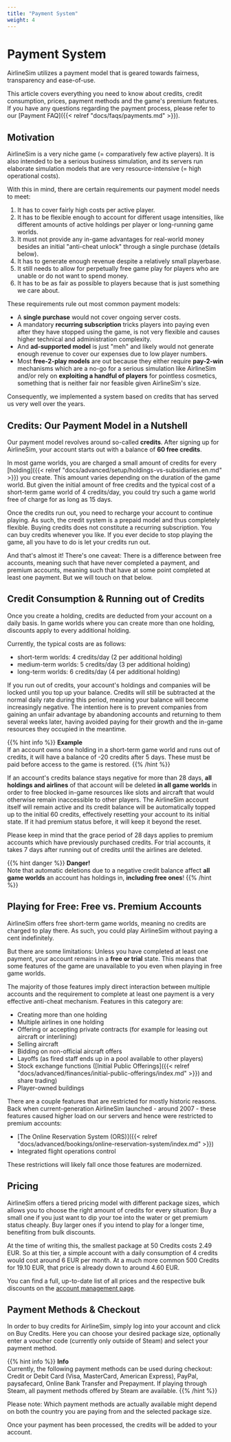 ```yaml
---
title: "Payment System"
weight: 4
---
```


# Payment System

AirlineSim utilizes a payment model that is geared towards fairness, transparency and ease-of-use.

This article covers everything you need to know about credits, credit consumption, prices, payment methods and the game's premium features. If you have any questions regarding the payment process, please refer to our [Payment FAQ]({{< relref "docs/faqs/payments.md" >}}).

## Motivation

AirlineSim is a very niche game (= comparatively few active players). It is also intended to be a serious business simulation, and its servers run elaborate simulation models that are very resource-intensive (= high operational costs). 

With this in mind, there are certain requirements our payment model needs to meet:

1. It has to cover fairly high costs per active player.
2. It has to be flexible enough to account for different usage intensities, like different amounts of active holdings per player or long-running game worlds.
3. It must not provide any in-game advantages for real-world money besides an initial "anti-cheat unlock" through a single purchase (details below).
4. It has to generate enough revenue despite a relatively small playerbase.
5. It still needs to allow for perpetually free game play for players who are unable or do not want to spend money.
6. It has to be as fair as possible to players because that is just something we care about.

These requirements rule out most common payment models:

- A **single purchase** would not cover ongoing server costs.
- A mandatory **recurring subscription** tricks players into paying even after they have stopped using the game, is not very flexible and causes higher technical and administration complexity.
- And **ad-supported model** is just "meh" and likely would not generate enough revenue to cover our expenses due to low player numbers.
- Most **free-2-play models** are out because they either require **pay-2-win** mechanisms which are a no-go for a serious simulation like AirlineSim and/or rely on **exploiting a handful of players** for pointless cosmetics, something that is neither fair nor feasible given AirlineSim's size.

Consequently, we implemented a system based on credits that has served us very well over the years.

## Credits: Our Payment Model in a Nutshell

Our payment model revolves around so-called **credits**. After signing up for AirlineSim, your account starts out with a balance of **60 free credits**.

In most game worlds, you are charged a small amount of credits for every [holding]({{< relref "docs/advanced/setup/holdings-vs-subsidiaries.en.md" >}}) you create. This amount varies depending on the duration of the game world. But given the initial amount of free credits and the typical cost of a short-term game world of 4 credits/day, you could try such a game world free of charge for as long as 15 days.

Once the credits run out, you need to recharge your account to continue playing. As such, the credit system is a prepaid model and thus completely flexible. Buying credits does not constitute a recurring subscription. You can buy credits whenever you like. If you ever decide to stop playing the game, all you have to do is let your credits run out.

And that's almost it! There's one caveat: There is a difference between free accounts, meaning such that have never completed a payment, and premium accounts, meaning such that have at some point completed at least one payment. But we will touch on that below.

## Credit Consumption & Running out of Credits

Once you create a holding, credits are deducted from your account on a daily basis. In game worlds where you can create more than one holding, discounts apply to every additional holding.

Currently, the typical costs are as follows:
* short-term worlds: 4 credits/day (2 per additional holding)
* medium-term worlds: 5 credits/day (3 per additional holding)
* long-term worlds: 6 credits/day (4 per additional holding)

If you run out of credits, your account's holdings and companies will be locked until you top up your balance. Credits will still be subtracted at the normal daily rate during this period, meaning your balance will become increasingly negative. The intention here is to prevent companies from gaining an unfair advantage by abandoning accounts and returning to them several weeks later, having avoided paying for their growth and the in-game resources they occupied in the meantime.

{{% hint info %}}
**Example**  
If an account owns one holding in a short-term game world and runs out of credits, it will have a balance of -20 credits after 5 days. These must be paid before access to the game is restored.
{{% /hint %}}

If an account's credits balance stays negative for more than 28 days, **all holdings and airlines** of that account will be deleted **in all game worlds** in order to free blocked in-game resources like slots and aircraft that would otherwise remain inaccessible to other players. The AirlineSim account itself will remain active and its credit balance will be automatically topped up to the initial 60 credits, effectively resetting your account to its initial state. If it had premium status before, it will keep it beyond the reset. 

Please keep in mind that the grace period of 28 days applies to premium accounts which have previously purchased credits. For trial accounts, it takes 7 days after running out of credits until the airlines are deleted.

{{% hint danger %}}
**Danger!**  
Note that automatic deletions due to a negative credit balance affect **all game worlds** an account has holdings in, **including free ones**!
{{% /hint %}}

## Playing for Free: Free vs. Premium Accounts

AirlineSim offers free short-term game worlds, meaning no credits are charged to play there. As such, you could play AirlineSim without paying a cent indefinitely. 

But there are some limitations: Unless you have completed at least one payment, your account remains in a **free or trial** state. This means that some features of the game are unavailable to you even when playing in free game worlds.

The majority of those features imply direct interaction between multiple accounts and the requirement to complete at least one payment is a very effective anti-cheat mechanism. Features in this category are:

* Creating more than one holding
* Multiple airlines in one holding
* Offering or accepting private contracts (for example for leasing out aircraft or interlining)
* Selling aircraft
* Bidding on non-official aircraft offers
* Layoffs (as fired staff ends up in a pool available to other players)
* Stock exchange functions ([Initial Public Offerings]({{< relref "docs/advanced/finances/initial-public-offerings/index.md" >}}) and share trading)
* Player-owned buildings

There are a couple features that are restricted for mostly historic reasons. Back when current-generation AirlineSim launched - around 2007 - these features caused higher load on our servers and hence were restricted to premium accounts:

* [The Online Reservation System (ORS)]({{< relref "docs/advanced/bookings/online-reservation-system/index.md" >}})
* Integrated flight operations control

These restrictions will likely fall once those features are modernized.

## Pricing

AirlineSim offers a tiered pricing model with different package sizes, which allows you to choose the right amount of credits for every situation: Buy a small one if you just want to dip your toe into the water or get premium status cheaply. Buy larger ones if you intend to play for a longer time, benefiting from bulk discounts.

At the time of writing this, the smallest package at 50 Credits costs 2.49 EUR. So at this tier, a simple account with a daily consumption of 4 credits would cost around 6 EUR per month. At a much more common 500 Credits for 19.10 EUR, that price is already down to around 4.60 EUR.

You can find a full, up-to-date list of all prices and the respective bulk discounts on the [account management page](https://accounts.airlinesim.aero/account/credits).

## Payment Methods & Checkout

In order to buy credits for AirlineSim, simply log into your account and click on Buy Credits. Here you can choose your desired package size, optionally enter a voucher code (currently only outside of Steam) and select your payment method.

{{% hint info %}}
**Info**  
Currently, the following payment methods can be used during checkout: Credit or Debit Card (Visa, MasterCard, American Express), PayPal, paysafecard, Online Bank Transfer and Prepayment. If playing through Steam, all payment methods offered by Steam are available.
{{% /hint %}}

Please note: Which payment methods are actually available might depend on both the country you are paying from and the selected package size.

Once your payment has been processed, the credits will be added to your account.
